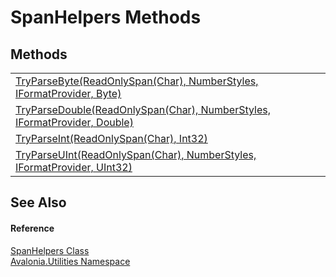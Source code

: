 # SpanHelpers Methods




## Methods
<table>
<tr>
<td><a href="M_Avalonia_Utilities_SpanHelpers_TryParseByte">TryParseByte(ReadOnlySpan(Char), NumberStyles, IFormatProvider, Byte)</a></td>
<td> </td>
</tr>
<tr>
<td><a href="M_Avalonia_Utilities_SpanHelpers_TryParseDouble">TryParseDouble(ReadOnlySpan(Char), NumberStyles, IFormatProvider, Double)</a></td>
<td> </td>
</tr>
<tr>
<td><a href="M_Avalonia_Utilities_SpanHelpers_TryParseInt">TryParseInt(ReadOnlySpan(Char), Int32)</a></td>
<td> </td>
</tr>
<tr>
<td><a href="M_Avalonia_Utilities_SpanHelpers_TryParseUInt">TryParseUInt(ReadOnlySpan(Char), NumberStyles, IFormatProvider, UInt32)</a></td>
<td> </td>
</tr>
</table>

## See Also


#### Reference
<a href="T_Avalonia_Utilities_SpanHelpers">SpanHelpers Class</a>  
<a href="N_Avalonia_Utilities">Avalonia.Utilities Namespace</a>  
